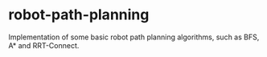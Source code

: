 # robot-path-planning
Implementation of some basic robot path planning algorithms, such as BFS, A* and RRT-Connect.
